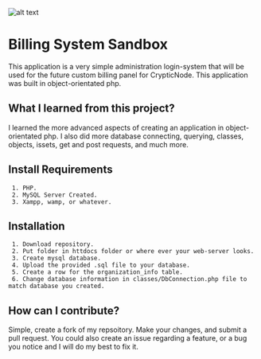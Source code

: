 ![alt text](https://i.gyazo.com/70490a119c92871d623ba1d8b7d505a7.png)

# Billing System Sandbox
This application is a very simple administration login-system that will be used for the future custom billing panel for CrypticNode. This application was built in object-orientated php.

## What I learned from this project?
I learned the more advanced aspects of creating an application in object-orientated php. I also did more database connecting, querying, classes, objects, issets,
get and post requests, and much more.

## Install Requirements
```
 1. PHP.
 2. MySQL Server Created.
 3. Xampp, wamp, or whatever.
```

## Installation
```
 1. Download repository.
 2. Put folder in httdocs folder or where ever your web-server looks.
 3. Create mysql database.
 4. Upload the provided .sql file to your database.
 5. Create a row for the organization_info table.
 6. Change database information in classes/DbConnection.php file to match database you created.
```

## How can I contribute?
Simple, create a fork of my repsoitory. Make your changes, and submit a pull request. You could also create an issue regarding a feature, or a bug you notice and I will do my best to fix it.
